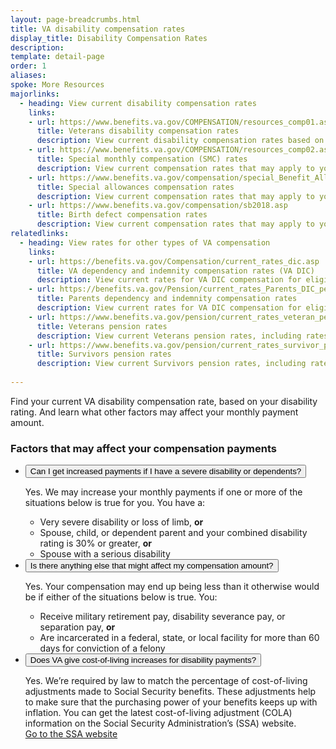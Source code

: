 ```yaml
---
layout: page-breadcrumbs.html
title: VA disability compensation rates
display_title: Disability Compensation Rates
description:
template: detail-page
order: 1
aliases:
spoke: More Resources
majorlinks:
  - heading: View current disability compensation rates
    links:
    - url: https://www.benefits.va.gov/COMPENSATION/resources_comp01.asp
      title: Veterans disability compensation rates
      description: View current disability compensation rates based on disability rating and number of dependents.
    - url: https://www.benefits.va.gov/COMPENSATION/resources_comp02.asp
      title: Special monthly compensation (SMC) rates
      description: View current compensation rates that may apply to you if you qualify for special monthly compensation based on the severity of your disability.
    - url: https://www.benefits.va.gov/compensation/special_Benefit_Allowances_2018.asp
      title: Special allowances compensation rates
      description: View current compensation rates that may apply to you if you qualify for an automobile or clothing allowance or a Medal of Honor pension.
    - url: https://www.benefits.va.gov/compensation/sb2018.asp
      title: Birth defect compensation rates
      description: View current compensation rates that may apply to your family if your child has spina bifida or certain other birth defects linked to your or another parent’s service in South Vietnam or the Republic of Korea.
relatedlinks:
  - heading: View rates for other types of VA compensation
    links: 
    - url: https://benefits.va.gov/Compensation/current_rates_dic.asp
      title: VA dependency and indemnity compensation rates (VA DIC)
      description: View current rates for VA DIC compensation for eligible surviving spouses and children. 
    - url: https://benefits.va.gov/Pension/current_rates_Parents_DIC_pen.asp
      title: Parents dependency and indemnity compensation rates
      description: View current rates for VA DIC compensation for eligible surviving parents. 
    - url: https://www.benefits.va.gov/pension/current_rates_veteran_pen.asp
      title: Veterans pension rates
      description: View current Veterans pension rates, including rates for aid and attendance or housebound allowance.
    - url: https://www.benefits.va.gov/pension/current_rates_survivor_pen.asp
      title: Survivors pension rates
      description: View current Survivors pension rates, including rates for aid and attendance or housebound allowance.    
      
---
```

<div class="va-introtext">

Find your current VA disability compensation rate, based on your disability rating. And learn what other factors may affect your monthly payment amount.

</div>

### Factors that may affect your compensation payments

<ul class="usa-accordion" aria-multiselectable="true">
<li>
<button class="usa-button-unstyled usa-accordion-button" aria-controls="increased">Can I get increased payments if I have a severe disability or dependents?</button>
<div id="increased" class="usa-accordion-content">

Yes. We may increase your monthly payments if one or more of the situations below  is true for you. You have a:
<ul>
  <li>Very severe disability or loss of limb, <b>or</b></li>
  <li>Spouse, child, or dependent parent and your combined disability rating is 30% or greater, <b>or</b></li>
  <li>Spouse with a serious disability</li>
</ul>

</div>
</li>
<li>
<button class="usa-button-unstyled usa-accordion-button" aria-controls="affect">Is there anything else that might affect my compensation amount?</button>
<div id="affect" class="usa-accordion-content">

Yes. Your compensation may end up being less than it otherwise would be if either of the situations below is true. You:
<ul>
  <li>Receive military retirement pay, disability severance pay, or separation pay, <b>or</b></li>
  <li>Are incarcerated in a federal, state, or local facility for more than 60 days for conviction of a felony</li>

</div>
</li>
<li>
<button class="usa-button-unstyled usa-accordion-button" aria-controls="cost">Does VA give cost-of-living increases for disability payments?</button>
<div id="cost" class="usa-accordion-content">

Yes. We’re required by law to match the percentage of cost-of-living adjustments made to Social Security benefits. These adjustments help to make sure that the purchasing power of your benefits keeps up with inflation. You can get the latest cost-of-living adjustment (COLA) information on the Social Security Administration’s (SSA) website. <br>
<a href="http://www.socialsecurity.gov/cola/">Go to the SSA website</a>
</div>
</li>
</ul>

